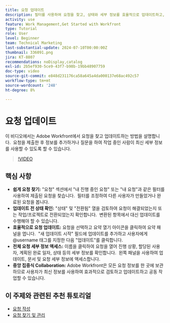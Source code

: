 ```yaml
---
title: 요청 업데이트
description: 필터를 사용하여 요청을 찾고, 상태와 세부 정보를 효율적으로 업데이트하고, 전체 정보에 액세스하고, 간소화된 워크플로우를 위해 중앙 집중식 공동 작업을 촉진하여 Workfront에서 요청 관리를 간소화합니다.
activity: use
feature: Work Management,Get Started with Workfront
type: Tutorial
role: User
level: Beginner
team: Technical Marketing
last-substantial-update: 2024-07-10T00:00:00Z
thumbnail: 336091.png
jira: KT-8807
recommendations: noDisplay,catalog
exl-id: 2b5ef930-5ce9-43f7-b98b-19bb48907759
doc-type: video
source-git-commit: e848d231176ca58a645a4da000137e68ac492c57
workflow-type: tm+mt
source-wordcount: '248'
ht-degree: 8%

---
```


# 요청 업데이트

이 비디오에서는 Adobe Workfront에서 요청을 찾고 업데이트하는 방법을 설명합니다. &#x200B; 요청을 제출한 후 정보를 추가하거나 질문을 하여 작업 중인 사람이 최신 세부 정보를 사용할 수 있도록 할 수 있습니다. &#x200B; &#x200B;

>[!VIDEO](https://video.tv.adobe.com/v/336091/?quality=12&learn=on&enablevpops)

## 핵심 사항

* **쉽게 요청 찾기:** &quot;요청&quot; 섹션에서 &quot;내 진행 중인 요청&quot; 또는 &quot;내 요청&quot;과 같은 필터를 사용하여 제출된 요청을 찾습니다. &#x200B; 필터를 조정하여 다른 사용자가 만들었거나 완료된 요청을 봅니다.
* **업데이트 전 상태 확인:** &quot;상태&quot; 및 &quot;전환됨&quot; 열을 검토하여 요청이 해결되었는지 또는 작업/프로젝트로 전환되었는지 확인합니다. &#x200B; 변환된 항목에서 대신 업데이트를 수행해야 할 수 있습니다. &#x200B;
* **효율적으로 요청 업데이트:** 요청을 선택하고 요약 열기 아이콘을 클릭하여 요약 패널을 엽니다. &#x200B; &quot;새 업데이트 시작&quot; 필드에 업데이트를 추가하고 사용자에게 @username 태그를 지정한 다음 &quot;업데이트&quot;를 클릭합니다&#x200B;.
* **전체 요청 세부 정보 액세스:** 이름을 클릭하여 요청을 열어 진행 상황, 할당된 사용자, 계획된 완료 일자, 상태 등의 세부 정보를 확인합니다. &#x200B; 왼쪽 패널을 사용하여 업데이트, 문서 및 요청 세부 정보에 액세스합니다.
* **중앙 집중식 Collaboration:** Adobe Workfront은 모든 요청 정보를 한 곳에 보관하므로 사용자가 최신 정보를 사용하여 효과적으로 검토하고 업데이트하고 공동 작업할 수 있습니다. &#x200B;


## 이 주제와 관련된 추천 튜토리얼

* [요청 작성](/help/manage-work/issues-requests/make-a-request.md)
* [요청 찾기 및 관리](/help/manage-work/issues-requests/find-requests.md)
